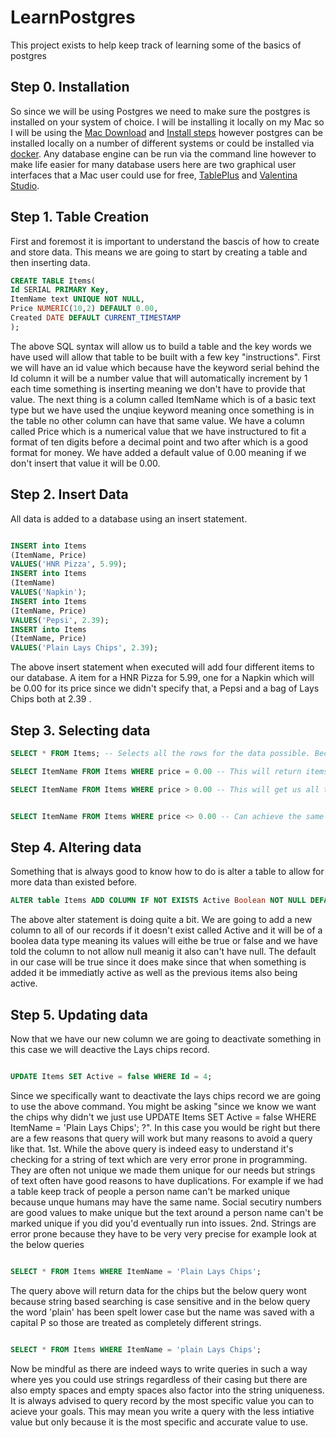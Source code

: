 # LearnPostgres
This project exists to help keep track of learning some of the basics of postgres

## Step 0. Installation
So since we will be using Postgres we need to make sure the postgres is installed on your system of choice. I will be installing it locally on my Mac so I will be using the [Mac Download](https://postgresapp.com/downloads.html) and [Install steps](https://postgresapp.com) however postgres can be installed locally on a number of different systems or could be installed via [docker](https://www.docker.com/blog/how-to-use-the-postgres-docker-official-image/). Any database engine can be run via the command line however to make life easier for many database users here are two graphical user interfaces that a Mac user could use for free, [TablePlus](https://tableplus.com) and [Valentina Studio](https://apps.apple.com/us/app/valentina-studio/id604825918?mt=12). 

## Step 1. Table Creation
First and foremost it is important to understand the bascis of how to create and store data. This means we are going to start by creating a table and then inserting data.
```SQL
CREATE TABLE Items(
Id SERIAL PRIMARY Key,
ItemName text UNIQUE NOT NULL,
Price NUMERIC(10,2) DEFAULT 0.00,
Created DATE DEFAULT CURRENT_TIMESTAMP
);
```
The above SQL syntax will allow us to build a table and the key words we have used will allow that table to be built with a few key "instructions". First we will have an id value which because have the keyword serial behind the Id column it will be a number value that will automatically increment by 1 each time something is inserting meaning we don't have to provide that value. The next thing is a column called ItemName which is of a basic text type but we have used the unqiue keyword meaning once something is in the table no other column can have that same value. We have a column called Price which is a numerical value that we have instructured to fit a format of ten digits before a decimal point and two after which is a good format for money. We have added a default value of 0.00 meaning if we don't insert that value it will be 0.00.

## Step 2. Insert Data
All data is added to a database using an insert statement.
```SQL

INSERT into Items 
(ItemName, Price)
VALUES('HNR Pizza', 5.99);
INSERT into Items 
(ItemName)
VALUES('Napkin');
INSERT into Items
(ItemName, Price)
VALUES('Pepsi', 2.39);
INSERT into Items
(ItemName, Price)
VALUES('Plain Lays Chips', 2.39);
```
The above insert statement when executed will add four different items to our database. A item for a HNR Pizza for 5.99, one for a Napkin which will be 0.00 for its price since we didn't specify that, a Pepsi and a bag of Lays Chips both at 2.39 . 
## Step 3. Selecting data

```SQL
SELECT * FROM Items; -- Selects all the rows for the data possible. Because of how much data real world tables may contain it is advised to avoid this in many situations.
```
```SQL
SELECT ItemName FROM Items WHERE price = 0.00 -- This will return items with a price of 0.00, so only free items. Note we are only selecting the name and nothing else.
```
```SQL
SELECT ItemName FROM Items WHERE price > 0.00 -- This will get us all the non-free items since they all would have a dollar value greater than 0.00


SELECT ItemName FROM Items WHERE price <> 0.00 -- Can achieve the same goal however if our database had negative numbers that would be returned as well from this query. The use of <> will return anything simply isn't 0.00 which would ne negatives.
```
## Step 4. Altering data
Something that is always good to know how to do is alter a table to allow for more data than existed before.
```SQL
ALTER table Items ADD COLUMN IF NOT EXISTS Active Boolean NOT NULL DEFAULT true;
```
The above alter statement is doing quite a bit. We are going to add a new column to all of our records if it doesn't exist called Active and it will be of a boolea data type meaning its values will eithe be true or false and we have told the column to not allow null meanig it also can't have null. The default in our case will be true since it does make since that when something is added it be immediatly active as well as the previous items also being active. 

## Step 5. Updating data
Now that we have our new column we are going to deactivate something in this case we will deactive the Lays chips record.

```SQL

UPDATE Items SET Active = false WHERE Id = 4;

```
Since we specifically want to deactivate the lays chips record we are going to use the above command. You might be asking "since we know we want the chips why didn't we just use 
UPDATE Items SET Active = false WHERE ItemName = 'Plain Lays Chips'; ?". In this case you would be right but there are a few reasons that query will work but many reasons to avoid a query like that.
1st. While the above query is indeed easy to understand it's checking for a string of text which are very error prone in programming. They are often not unique we made them unique for our needs but strings of text often have good reasons to have duplications. For example if we had a table keep track of people a person name can't be marked unique because unque humans may have the same name. Social secutiry numbers are good values to make unique but the text around a person name can't be marked unique if you did you'd eventually run into issues.
2nd. Strings are error prone because they have to be very very precise for example look at the below queries

```SQL

SELECT * FROM Items WHERE ItemName = 'Plain Lays Chips';
```
The query above will return data for the chips but the below query wont because string based searching is case sensitive and in the below query the word 'plain' has been spelt lower case but the name was saved with a capital P so those are treated as completely different strings. 

```SQL

SELECT * FROM Items WHERE ItemName = 'plain Lays Chips';
```
Now be mindful as there are indeed ways to write queries in such a way where yes you could use strings regardless of their casing but there are also empty spaces and empty spaces also factor into the string uniqueness. It is always advised to query record by the most specific value you can to acieve your goals. This may mean you write a query with the less intiative value but only because it is the most specific and accurate value to use.

